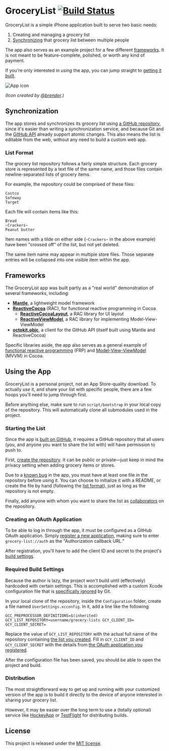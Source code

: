 # GroceryList [![Build Status](https://travis-ci.org/drosadoyew/GroceryList.png?branch=master)](https://travis-ci.org/drosadoyew/GroceryList)

GroceryList is a simple iPhone application built to serve two basic needs:

 1. Creating and managing a grocery list
 1. [Synchronizing](#synchronization) that grocery list between multiple people

The app also serves as an example project for a few different
[frameworks](#frameworks). It is not meant to be feature-complete, polished,
or worth any kind of payment.

If you're only interested in _using_ the app, you can jump straight to [getting
it built](#using-the-app).

![App icon](https://f.cloud.github.com/assets/432536/1798581/b31b7ca6-6b59-11e3-9d6e-42899d81f163.png)

_(Icon created by [@brender](https://github.com/brender).)_

## Synchronization

The app stores and synchronizes its grocery list using [a GitHub
repository](#starting-the-list), since it's easier than writing
a synchronization service, and because Git and the [GitHub
API](http://developer.github.com/) already support atomic changes. This also
means the list is editable from the web, without any need to build a custom
web app.

### List Format

The grocery list repository follows a fairly simple structure. Each grocery
store is represented by a text file of the same name, and those files contain
newline-separated lists of grocery items.

For example, the repository could be comprised of these files:

```
Costco
Safeway
Target
```

Each file will contain items like this:

```
Bread
~Crackers~
Peanut butter
```

Item names with a tilde on either side (`~Crackers~` in the above example) have
been "crossed off" of the list, but not yet deleted.

The same item name may appear in multiple store files. Those separate entries
will be collapsed into one visible item within the app.

## Frameworks

The GroceryList app was built partly as a "real world" demonstration of several
frameworks, including:

 * **[Mantle](https://github.com/MantleFramework/Mantle)**, a lightweight model framework
 * **[ReactiveCocoa](https://github.com/ReactiveCocoa/ReactiveCocoa)** (RAC), for functional reactive programming in Cocoa
   * **[ReactiveCocoaLayout](https://github.com/ReactiveCocoa/ReactiveCocoaLayout)**, a RAC library for UI layout
   * **[ReactiveViewModel](https://github.com/ReactiveCocoa/ReactiveViewModel)**, a RAC library for implementing Model-View-ViewModel
 * **[octokit.objc](https://github.com/octokit/octokit.objc)**, a client for the GitHub API (itself built using Mantle and ReactiveCocoa)

Specific libraries aside, the app also serves as a general example of [functional
reactive
programming](http://en.wikipedia.org/wiki/Functional_reactive_programming) (FRP) and
[Model-View-ViewModel](https://github.com/ReactiveCocoa/ReactiveViewModel#model-view-viewmodel)
(MVVM) in Cocoa.

## Using the App

GroceryList is a personal project, not an App Store-quality
download. To actually _use_ it, and share your list with specific people, there
are a few hoops you'll need to jump through first.

Before anything else, make sure to run `script/bootstrap` in your local copy of
the repository. This will automatically clone all submodules used in the
project.

### Starting the List

Since the app is [built on GitHub](#synchronization), it requires a GitHub
repository that all users (you, and anyone you want to share the list with) will
have permission to push to.

First, [create the repository](https://github.com/new). It can be public or
private—just keep in mind the privacy setting when adding grocery items or
stores.

Due to a [known bug](https://github.com/jspahrsummers/GroceryList/issues/10) in
the app, you must have at least one file in the repository before using it. You
can choose to initialize it with a README, or create the file by hand (following
the [list format](#list-format)), just as long as the repository is not empty.

Finally, add anyone with whom you want to share the list as
[collaborators](https://help.github.com/articles/how-do-i-add-a-collaborator) on
the repository.

### Creating an OAuth Application

To be able to log in through the app, it must be configured as a GitHub OAuth
application. Simply [register a new
application](https://github.com/settings/applications/new), making sure to enter
`grocery-list://auth` as the "Authorization callback URL."

After registration, you'll have to add the client ID and secret to the project's
[build settings](#required-build-settings).

### Required Build Settings

Because the author is lazy, the project won't build until (effectively) hardcoded
with certain settings. This is accomplished with a custom Xcode configuration
file that is [specifically ignored](Configuration/.gitignore) by Git.

In your local clone of the repository, inside the `Configuration` folder, create
a file named `UserSettings.xcconfig`. In it, add a line like the following:

```
GCC_PREPROCESSOR_DEFINITIONS=$(inherited) GCY_LIST_REPOSITORY=username/grocery-lists GCY_CLIENT_ID= GCY_CLIENT_SECRET=
```

Replace the value of `GCY_LIST_REPOSITORY` with the actual full name of the
repository containing [the list you created](#starting-the-list). Fill in
`GCY_CLIENT_ID` and `GCY_CLIENT_SECRET` with the details from [the OAuth
application you registered](#creating-an-oauth-application).

After the configuration file has been saved, you should be able to open the
project and build.

### Distribution

The most straightforward way to get up and running with your customized version
of the app is to build it directly to the device of anyone interested in sharing
your grocery list.

However, it may be easier over the long term to use a (totally optional) service
like [HockeyApp](http://hockeyapp.net) or [TestFlight](http://testflightapp.com/) for
distributing builds.

## License

This project is released under the [MIT license](LICENSE.md).
